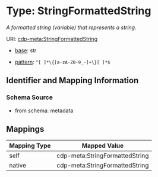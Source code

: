 # Type: StringFormattedString




_A formatted string (variable) that represents a string._



URI: [cdp-meta:StringFormattedString](metadataStringFormattedString)

* [base](https://w3id.org/linkml/base): str




* [pattern](https://w3id.org/linkml/pattern): `^[ ]*\{[a-zA-Z0-9_-]+\}[ ]*$`






## Identifier and Mapping Information







### Schema Source


* from schema: metadata




## Mappings

| Mapping Type | Mapped Value |
| ---  | ---  |
| self | cdp-meta:StringFormattedString |
| native | cdp-meta:StringFormattedString |



